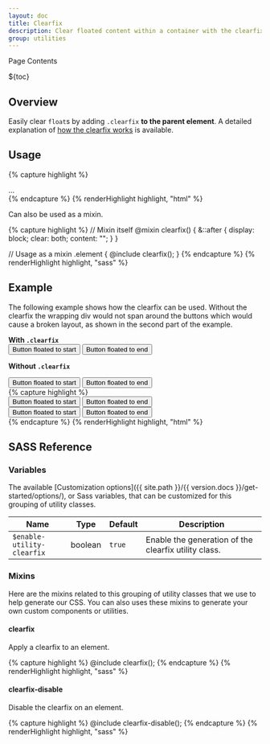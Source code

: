 ```yaml
---
layout: doc
title: Clearfix
description: Clear floated content within a container with the clearfix utility.
group: utilities
---
```


<div class="h3 cf-toc-header">Page Contents</div>

${toc}

## Overview

Easily clear `float`s by adding `.clearfix` **to the parent element**. A detailed explanation of [how the clearfix works](http://cssmojo.com/the-very-latest-clearfix-reloaded/) is available.

## Usage

{% capture highlight %}
<div class="clearfix">...</div>
{% endcapture %}
{% renderHighlight highlight, "html" %}

Can also be used as a mixin.

{% capture highlight %}
// Mixin itself
@mixin clearfix() {
  &::after {
    display: block;
    clear: both;
    content: "";
  }
}

// Usage as a mixin
.element {
  @include clearfix();
}
{% endcapture %}
{% renderHighlight highlight, "sass" %}

## Example

The following example shows how the clearfix can be used. Without the clearfix the wrapping div would not span around the buttons which would cause a broken layout, as shown in the second part of the example.

<div class="cf-example clearfix">
  <strong>With <code>.clearfix</code></strong>
  <div class="bg-info clearfix mb-1">
    <button type="button" class="btn float-start">Button floated to start</button>
    <button type="button" class="btn float-end">Button floated to end</button>
  </div>

  <strong>Without <code>.clearfix</code></strong>
  <div class="bg-info">
    <button type="button" class="btn float-start">Button floated to start</button>
    <button type="button" class="btn float-end">Button floated to end</button>
  </div>
</div>
{% capture highlight %}
<!-- With .clearfix -->
<div class="bg-info clearfix">
  <button type="button" class="btn float-start">Button floated to start</button>
  <button type="button" class="btn float-end">Button floated to end</button>
</div>

<!-- Without .clearfix -->
<div class="bg-info">
  <button type="button" class="btn float-start">Button floated to start</button>
  <button type="button" class="btn float-end">Button floated to end</button>
</div>
{% endcapture %}
{% renderHighlight highlight, "html" %}

## SASS Reference

### Variables

The available [Customization options]({{ site.path }}/{{ version.docs }}/get-started/options/), or Sass variables, that can be customized for this grouping of utility classes.

<div class="table-scroll">
  <table class="table table-bordered table-striped">
    <thead>
      <tr>
        <th style="width: 100px;">Name</th>
        <th style="width: 50px;">Type</th>
        <th style="width: 50px;">Default</th>
        <th>Description</th>
      </tr>
    </thead>
    <tbody>
      <tr>
        <td><code>$enable-utility-clearfix</code></td>
        <td>boolean</td>
        <td><code>true</code></td>
        <td>
          Enable the generation of the clearfix utility class.
        </td>
      </tr>
    </tbody>
  </table>
</div>

### Mixins

Here are the mixins related to this grouping of utility classes that we use to help generate our CSS.  You can also uses these mixins to generate your own custom components or utilities.

#### clearfix

Apply a clearfix to an element.

{% capture highlight %}
@include clearfix();
{% endcapture %}
{% renderHighlight highlight, "sass" %}

#### clearfix-disable

Disable the clearfix on an element.

{% capture highlight %}
@include clearfix-disable();
{% endcapture %}
{% renderHighlight highlight, "sass" %}